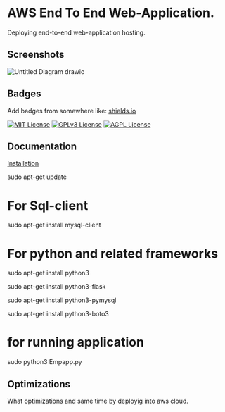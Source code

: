 

# AWS End To End Web-Application.
 Deploying end-to-end web-application hosting.

## Screenshots
![Untitled Diagram drawio](https://github.com/Suvratam/aws-project/assets/32219932/c778b521-531b-4c3a-975f-89f11ba1792a)


## Badges

Add badges from somewhere like: [shields.io](https://shields.io/)

[![MIT License](https://img.shields.io/badge/License-MIT-green.svg)](https://choosealicense.com/licenses/mit/)
[![GPLv3 License](https://img.shields.io/badge/License-GPL%20v3-yellow.svg)](https://opensource.org/licenses/)
[![AGPL License](https://img.shields.io/badge/license-AGPL-blue.svg)](http://www.gnu.org/licenses/agpl-3.0)


## Documentation

[Installation](https://linktodocumentation)

sudo apt-get update
# For Sql-client
sudo apt-get install mysql-client

# For python and related frameworks

sudo apt-get install python3

sudo apt-get install python3-flask

sudo apt-get install python3-pymysql

sudo apt-get install python3-boto3

# for running application
sudo python3 Empapp.py

## Optimizations

What optimizations and same time by deployig into aws cloud.




